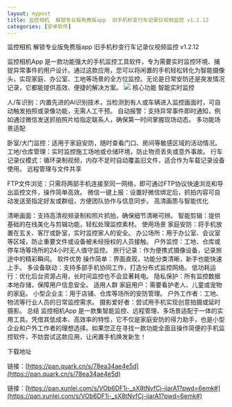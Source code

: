 ```yaml
---
layout: mypost
title: 监控相机  解锁专业版免费版app  旧手机秒变行车记录仪视频监控 v1.2.12   
categories: [安卓软件]
---
```


监控相机  解锁专业版免费版app  旧手机秒变行车记录仪视频监控 v1.2.12                                                     

监控相机App 是一款功能强大的手机监控工具软件，专为需要实时监控环境、捕捉异常事件的用户设计。通过这款应用，您可以将闲置的手机轻松转化为智能摄像头，实现家庭、办公室、工地等场景的全方位监控。无论是日常安防还是突发情况记录，它都能提供高效、便捷的解决方案。
![](https://s2.loli.net/2025/10/09/2efJDpNEqbaZomr.webp)
核心功能
智能实时监控

人/车识别：内置先进的AI识别技术，当检测到有人或车辆进入监控画面时，可自动触发拍照或录像功能，无需人工干预。
自动报警：支持异常事件即时通知，例如通过微信发送抓拍照片给指定联系人，确保第一时间掌握现场动态。
多功能场景适配

卧室/大门监控：适用于家庭安防，随时查看门口、房间等敏感区域的活动情况。
工地/仓库管理：实时监控施工场地或仓储环境，防止物资丢失或意外事故。
行车记录仪模式：循环录制视频，内存不足时自动覆盖旧文件，适合作为车载记录设备使用。
远程管理与文件共享

FTP文件浏览：只需将两部手机连接至同一网络，即可通过FTP协议快速浏览和导出监控文件，操作简单高效。
微信一键上报：设置好微信绑定后，抓拍内容可自动发送至指定好友或群组，方便团队协作与信息同步。
高清画质与智能优化

清晰画面：支持高清视频录制和照片抓拍，确保细节清晰可辨。
智能剪辑：提供基础的在线美化与剪辑功能，轻松处理监控素材。
使用场景
家庭安防：将手机放置在玄关、客厅或卧室，实时监控家人的安全。
办公场所：用于办公室、会议室等区域，防止重要文件或设备被未经授权的人员接触。
户外监控：工地、仓库或停车场等场所的24小时无人值守监控。
旅行记录：作为便携式摄像设备，记录旅途中的精彩瞬间。
软件优势
操作简单：界面直观，功能分类清晰，新手也能快速上手。
多设备联动：支持多部手机协同工作，打造分布式监控网络。
低功耗运行：优化后台资源占用，长时间监控也不会显著耗电。
隐私保护：所有监控数据本地存储，保障用户信息安全。
适用人群
家庭用户：需要看护老人、儿童或宠物的家庭。
小型企业主：用于店铺、仓库等场所的安防管理。
户外工作者：工地、物流等行业人员的日常监控需求。
摄影爱好者：尝试用手机实现创意拍摄或延时摄影。
总结
监控相机App 是一款集智能监控、远程管理、多场景适配于一体的实用工具。凭借其低成本、高效率的特性，它不仅是家庭安防的得力助手，也是小型企业和户外工作者的理想选择。如果您正在寻找一款功能全面且操作简便的手机监控软件，不妨尝试这款应用，让闲置手机焕发新生！

下载地址

链接：[https://pan.quark.cn/s/78ea34ae4e5d](https://pan.quark.cn/s/78ea34ae4e5d)

链接：[https://pan.xunlei.com/s/VOb6DF1i-_sX8tNvfCj-ijarA1?pwd=6emk#](https://pan.xunlei.com/s/VOb6DF1i-_sX8tNvfCj-ijarA1?pwd=6emk#)
